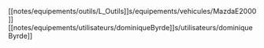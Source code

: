 [[notes/equipements/outils/L_Outils]]s/equipements/vehicules/MazdaE2000]][[notes/equipements/utilisateurs/dominiqueByrde]]s/utilisateurs/dominiqueByrde]]